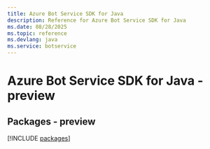 ```yaml
---
title: Azure Bot Service SDK for Java
description: Reference for Azure Bot Service SDK for Java
ms.date: 08/28/2025
ms.topic: reference
ms.devlang: java
ms.service: botservice
---
```

# Azure Bot Service SDK for Java - preview
## Packages - preview
[!INCLUDE [packages](bot-service-index.md)]